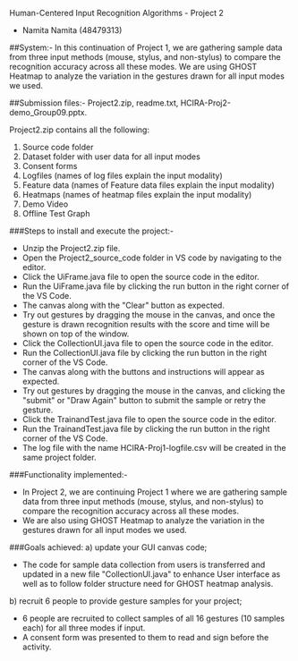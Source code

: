 Human-Centered Input Recognition Algorithms - Project 2

- Namita Namita (48479313)

##System:-
In this continuation of Project 1, we are gathering sample data from three input methods (mouse, stylus, and non-stylus) to compare the recognition accuracy across all these modes. We are using GHOST Heatmap to analyze the variation in the gestures drawn for all input modes we used.

##Submission files:-
Project2.zip, readme.txt, HCIRA-Proj2-demo_Group09.pptx.

Project2.zip contains all the following:
1. Source code folder
2. Dataset folder with user data for all input modes
3. Consent forms
4. Logfiles (names of log files explain the input modality)
5. Feature data (names of Feature data files explain the input modality)
6. Heatmaps (names of heatmap files explain the input modality)
7. Demo Video
8. Offline Test Graph

###Steps to install and execute the project:-
- Unzip the Project2.zip file.
- Open the Project2_source_code folder in VS code by navigating to the editor.
- Click the UiFrame.java file to open the source code in the editor.
- Run the UiFrame.java file by clicking the run button in the right corner of the VS Code.
- The canvas along with the "Clear" button as expected.
- Try out gestures by dragging the mouse in the canvas, and once the gesture is drawn recognition results with the score and time will be shown on top of the window.
- Click the CollectionUI.java file to open the source code in the editor.
- Run the CollectionUI.java file by clicking the run button in the right corner of the VS Code.
- The canvas along with the buttons and instructions will appear as expected.
- Try out gestures by dragging the mouse in the canvas, and clicking the "submit" or "Draw Again" button to submit the sample or retry the gesture.
- Click the TrainandTest.java file to open the source code in the editor.
- Run the TrainandTest.java file by clicking the run button in the right corner of the VS Code.
- The log file with the name HCIRA-Proj1-logfile.csv will be created in the same project folder.


###Functionality implemented:-
- In Project 2, we are continuing Project 1 where we are gathering sample data from three input methods (mouse, stylus, and non-stylus) to compare the recognition accuracy across all these modes. 
- We are also using GHOST Heatmap to analyze the variation in the gestures drawn for all input modes we used.


###Goals achieved:
a) update your GUI canvas code;
- The code for sample data collection from users is transferred and updated in a new file "CollectionUI.java" to enhance User interface as well as to follow folder structure need for GHOST heatmap analysis.


b) recruit 6 people to provide gesture samples for your project; 
- 6 people are recruited to collect samples of all 16 gestures (10 samples each) for all three modes if input.
- A consent form was presented to them to read and sign before the activity.
